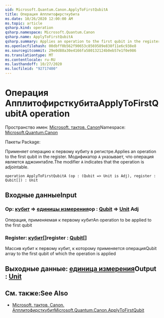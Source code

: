 ```yaml
---
uid: Microsoft.Quantum.Canon.ApplyToFirstQubitA
title: Операция Апплитофирсткубита
ms.date: 10/26/2020 12:00:00 AM
ms.topic: article
qsharp.kind: operation
qsharp.namespace: Microsoft.Quantum.Canon
qsharp.name: ApplyToFirstQubitA
qsharp.summary: Applies an operation to the first qubit in the register. The modifier `A` indicates that the operation is adjointable.
ms.openlocfilehash: 00dbff0b562f90653c8569589e838f11e6c938e8
ms.sourcegitcommit: 29e0d88a30e4166fa580132124b0eb57e1f0e986
ms.translationtype: MT
ms.contentlocale: ru-RU
ms.lasthandoff: 10/27/2020
ms.locfileid: "92717400"
---
```

# <a name="applytofirstqubita-operation"></a><span data-ttu-id="ebe52-102">Операция Апплитофирсткубита</span><span class="sxs-lookup"><span data-stu-id="ebe52-102">ApplyToFirstQubitA operation</span></span>

<span data-ttu-id="ebe52-103">Пространство имен: [Microsoft. тактов. Canon](xref:Microsoft.Quantum.Canon)</span><span class="sxs-lookup"><span data-stu-id="ebe52-103">Namespace: [Microsoft.Quantum.Canon](xref:Microsoft.Quantum.Canon)</span></span>

<span data-ttu-id="ebe52-104">Пакеты [](https://nuget.org/packages/)</span><span class="sxs-lookup"><span data-stu-id="ebe52-104">Package: [](https://nuget.org/packages/)</span></span>


<span data-ttu-id="ebe52-105">Применяет операцию к первому кубиту в регистре.</span><span class="sxs-lookup"><span data-stu-id="ebe52-105">Applies an operation to the first qubit in the register.</span></span>
<span data-ttu-id="ebe52-106">Модификатор `A` указывает, что операция является аджоинтабле.</span><span class="sxs-lookup"><span data-stu-id="ebe52-106">The modifier `A` indicates that the operation is adjointable.</span></span>

```qsharp
operation ApplyToFirstQubitA (op : (Qubit => Unit is Adj), register : Qubit[]) : Unit
```


## <a name="input"></a><span data-ttu-id="ebe52-107">Входные данные</span><span class="sxs-lookup"><span data-stu-id="ebe52-107">Input</span></span>

### <a name="op--qubit--unit-adj"></a><span data-ttu-id="ebe52-108">Op: [кубит](xref:microsoft.quantum.lang-ref.qubit) => [единицы измерения](xref:microsoft.quantum.lang-ref.unit)</span><span class="sxs-lookup"><span data-stu-id="ebe52-108">op : [Qubit](xref:microsoft.quantum.lang-ref.qubit) => [Unit](xref:microsoft.quantum.lang-ref.unit) Adj</span></span>

<span data-ttu-id="ebe52-109">Операция, применяемая к первому кубит</span><span class="sxs-lookup"><span data-stu-id="ebe52-109">An operation to be applied to the first qubit</span></span>


### <a name="register--qubit"></a><span data-ttu-id="ebe52-110">Register: [кубит](xref:microsoft.quantum.lang-ref.qubit)[]</span><span class="sxs-lookup"><span data-stu-id="ebe52-110">register : [Qubit](xref:microsoft.quantum.lang-ref.qubit)[]</span></span>

<span data-ttu-id="ebe52-111">Массив кубит к первому кубит, к которому применяется операция</span><span class="sxs-lookup"><span data-stu-id="ebe52-111">Qubit array to the first qubit of which the operation is applied</span></span>



## <a name="output--unit"></a><span data-ttu-id="ebe52-112">Выходные данные: [единица измерения](xref:microsoft.quantum.lang-ref.unit)</span><span class="sxs-lookup"><span data-stu-id="ebe52-112">Output : [Unit](xref:microsoft.quantum.lang-ref.unit)</span></span>



## <a name="see-also"></a><span data-ttu-id="ebe52-113">См. также:</span><span class="sxs-lookup"><span data-stu-id="ebe52-113">See Also</span></span>

- [<span data-ttu-id="ebe52-114">Microsoft. тактов. Canon. Апплитофирсткубит</span><span class="sxs-lookup"><span data-stu-id="ebe52-114">Microsoft.Quantum.Canon.ApplyToFirstQubit</span></span>](xref:Microsoft.Quantum.Canon.ApplyToFirstQubit)